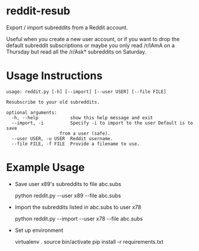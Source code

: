 reddit-resub
============

Export / import subreddits from a Reddit account.

Useful when you create a new user account, or if you want to drop the default subreddit subscriptions or maybe you only read /r/IAmA on a Thursday but read all the /r/Ask* subreddits on Saturday.

Usage Instructions
============

    usage: reddit.py [-h] [--import] [--user USER] [--file FILE]

    Resubscribe to your old subreddits.

    optional arguments:
      -h, --help            show this help message and exit
      --import, -i          Specify -i to import to the user Default is to save
                        from a user (safe).
      --user USER, -u USER  Reddit username.
      --file FILE, -f FILE  Provide a filename to use.

Example Usage
============
* Save user x89's subreddits to file abc.subs

    python reddit.py --user x89 --file abc.subs

* Import the subreddits listed in abc.subs to user x78

    python reddit.py --import --user x78 --file abc.subs

* Set up environment

    virtualenv .
    source bin/activate
    pip install -r requirements.txt

